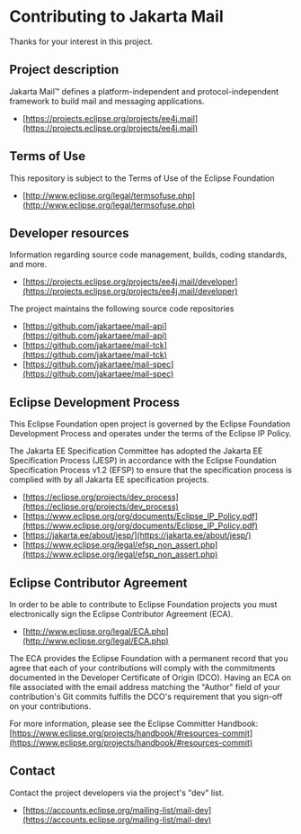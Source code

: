 # Contributing to Jakarta Mail

Thanks for your interest in this project.

## Project description

Jakarta Mail™ defines a platform-independent and protocol-independent
framework to build mail and messaging applications.

* [https://projects.eclipse.org/projects/ee4j.mail](https://projects.eclipse.org/projects/ee4j.mail)

## Terms of Use

This repository is subject to the Terms of Use of the Eclipse Foundation

* [http://www.eclipse.org/legal/termsofuse.php](http://www.eclipse.org/legal/termsofuse.php)

## Developer resources

Information regarding source code management, builds, coding standards, and
more.

* [https://projects.eclipse.org/projects/ee4j.mail/developer](https://projects.eclipse.org/projects/ee4j.mail/developer)

The project maintains the following source code repositories

* [https://github.com/jakartaee/mail-api](https://github.com/jakartaee/mail-api)
* [https://github.com/jakartaee/mail-tck](https://github.com/jakartaee/mail-tck)
* [https://github.com/jakartaee/mail-spec](https://github.com/jakartaee/mail-spec)

## Eclipse Development Process

This Eclipse Foundation open project is governed by the Eclipse Foundation
Development Process and operates under the terms of the Eclipse IP Policy.

The Jakarta EE Specification Committee has adopted the Jakarta EE Specification
Process (JESP) in accordance with the Eclipse Foundation Specification Process
v1.2 (EFSP) to ensure that the specification process is complied with by all
Jakarta EE specification projects.

* [https://eclipse.org/projects/dev_process](https://eclipse.org/projects/dev_process)
* [https://www.eclipse.org/org/documents/Eclipse_IP_Policy.pdf](https://www.eclipse.org/org/documents/Eclipse_IP_Policy.pdf)
* [https://jakarta.ee/about/jesp/](https://jakarta.ee/about/jesp/)
* [https://www.eclipse.org/legal/efsp_non_assert.php](https://www.eclipse.org/legal/efsp_non_assert.php)

## Eclipse Contributor Agreement

In order to be able to contribute to Eclipse Foundation projects you must
electronically sign the Eclipse Contributor Agreement (ECA).

* [http://www.eclipse.org/legal/ECA.php](http://www.eclipse.org/legal/ECA.php)

The ECA provides the Eclipse Foundation with a permanent record that you agree
that each of your contributions will comply with the commitments documented in
the Developer Certificate of Origin (DCO). Having an ECA on file associated with
the email address matching the "Author" field of your contribution's Git commits
fulfills the DCO's requirement that you sign-off on your contributions.

For more information, please see the Eclipse Committer Handbook:
[https://www.eclipse.org/projects/handbook/#resources-commit](https://www.eclipse.org/projects/handbook/#resources-commit)

## Contact

Contact the project developers via the project's "dev" list.

* [https://accounts.eclipse.org/mailing-list/mail-dev](https://accounts.eclipse.org/mailing-list/mail-dev)